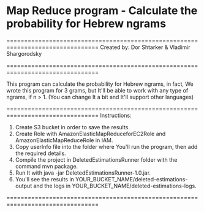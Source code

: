# Map Reduce program - Calculate the probability for Hebrew ngrams

================================================================================
Created by:
      Dor Shtarker & Vladimir Shargorodsky

================================================================================

This program can calculate the probability for Hebrew ngrams, in fact, We wrote this program for 3 grams, but It'll be able to work with any type of ngrams, if n > 1. (You can change It a bit and It'll support other languages)

================================================================================
Instructions:
1. Create S3 bucket in order to save the results.
2. Create Role with AmazonElasticMapReduceforEC2Role and AmazonElasticMapReduceRole in IAM.
3. Copy userInfo file into the folder where You'll run the program, then add the required details.
4. Compile the project in DeletedEstimationsRunner folder with the command mvn package.
5. Run It with java -jar DeletedEstimationsRunner-1.0.jar.
6. You'll see the results in YOUR_BUCKET_NAME/deleted-estimations-output and the logs in YOUR_BUCKET_NAME/deleted-estimations-logs.

================================================================================

